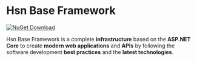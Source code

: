# Hsn Base Framework
[![NuGet Download](https://img.shields.io/nuget/dt/Hsn.Base.Core.svg)](https://www.nuget.org/packages/Hsn.Base.Core)

Hsn Base Framework is a complete **infrastructure** based on the **ASP.NET Core** to create **modern web applications** and **APIs** by following the software development **best practices** and the **latest technologies**.

